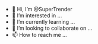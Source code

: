 - 👋 Hi, I’m @SuperTrender
- 👀 I’m interested in ...
- 🌱 I’m currently learning ...
- 💞️ I’m looking to collaborate on ...
- 📫 How to reach me ...

<!---
SuperTrender/SuperTrender is a ✨ special ✨ repository because its `README.md` (this file) appears on your GitHub profile.
You can click the Preview link to take a look at your changes.
--->
